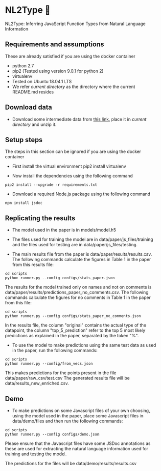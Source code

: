 # NL2Type 🔵
NL2Type: Inferring JavaScript Function Types from Natural Language Information

## Requirements and assumptions 
These are already satisfied if you are using the docker container
- python 2.7
- pip2 (Tested using version 9.0.1 for python 2)
- virtualenv
- Tested on Ubuntu 18.04.1 LTS
- We refer _current directory_ as the directory where the current README.md
resides

## Download data

- Download some intermediate data from [this link](https://drive.google.com/file/d/1wb_rS3pmMQ2g-YOxenGDKMSFg4kIUciR/view?usp=sharing), place it in _current directory_ and unzip it.

## Setup steps
The steps in this section can be ignored if you are using the docker container

- First install the virtual environment
  pip2 install virtualenv

- Now install the dependencies using the following command
```shell
pip2 install --upgrade -r requirements.txt
```

- Download a required Node.js package using the following command
```shell
npm install jsdoc
```

## Replicating the results
- The model used in the paper is in models/model.h5

- The files used for training the model are in data/paper/js\_files/training and the files used for testing are in data/paper/js\_files/testing. 

- The main results file from the paper is data/paper/results/results.csv. The following commands calculate the figures in Table 1 in the paper from this results file:
```shell
cd scripts
python runner.py --config configs/stats_paper.json
```
The results for the model trained only on names and not on comments is data/paper/results/predictions\_paper\_no\_comments.csv. The following commands calculate the figures for no comments in Table 1 in the paper from this file:

```shell
cd scripts
python runner.py --config configs/stats_paper_no_comments.json
```

In the results file, the column "original" contains the actual type of the datapoint, the column "top\_5\_prediction" refer to the top 5 most likely predictions as explained in the paper, separated by the token "%".

- To use the model to make predictions using the same test data as used in the paper, run the following commands:
```shell
cd scripts
python runner.py --config/from_vecs.json
```
This makes predictions for the points present in the file data/paper/raw\_csv/test.csv
The generated results file will be data/results\_new\_enriched.csv. 

## Demo

- To make predictions on some Javascript files of your own choosing, using the model used in the paper, place some Javascript files in data/demo/files and then run the following commands:

```shell
cd scripts
python runner.py --config configs/demo.json
```

Please ensure that the Javascript files have some JSDoc annotations as these are used for extracting the natural language information used for training and testing the model.

The predictions for the files will be data/demo/results/results.csv
